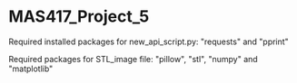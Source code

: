 # MAS417_Project_5

Required installed packages for new_api_script.py: "requests" and "pprint" 

Required packages for STL_image file: "pillow", "stl", "numpy" and "matplotlib"